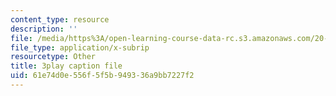 ```yaml
---
content_type: resource
description: ''
file: /media/https%3A/open-learning-course-data-rc.s3.amazonaws.com/20-219-becoming-the-next-bill-nye-writing-and-hosting-the-educational-show-january-iap-2015/61e74d0e556f5f5b949336a9bb7227f2_VQi6t2NfWig.vtt
file_type: application/x-subrip
resourcetype: Other
title: 3play caption file
uid: 61e74d0e-556f-5f5b-9493-36a9bb7227f2
---
```

